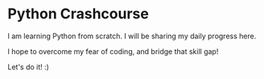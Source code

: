 # Python Crashcourse
I am learning Python from scratch. I will be sharing my daily progress here. 

I hope to overcome my fear of coding, and bridge that skill gap! 

Let's do it! :) 
